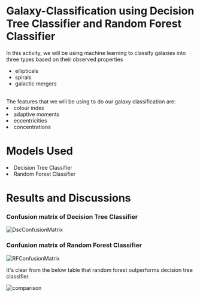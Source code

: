 # Galaxy-Classification using Decision Tree Classifier and Random Forest Classifier
In this activity, we will be using machine learning to classify galaxies into three types based on their observed properties
* ellipticals
* spirals 
* galactic mergers <br/> 
<br/>
The features that we will be using to do our galaxy classification are:
<list>
<li>colour index</li>
<li>adaptive moments</li>
<li>eccentricities </li>
<li>concentrations</li>
</list>

<h1>Models Used</h1>
<list><li>Decision Tree Classifier</li>
<li>Random Forest Classifier</li></list>
<h1>Results and Discussions</h1>
<h3>Confusion matrix of Decision Tree Classifier</h3>

![DscConfusionMatrix](https://user-images.githubusercontent.com/56253957/202911649-a1b2dff3-9f31-4137-917f-8fa73da7e8c7.png)

<h3>Confusion matrix of Random Forest Classifier</h3>

![RFConfusionMatrix](https://user-images.githubusercontent.com/56253957/202911818-c6f430a8-4b16-4ae8-87ae-793ccc58f795.png)

It's clear from the below table that random forest outperforms decision tree classifier.

![comparison](https://user-images.githubusercontent.com/56253957/202912023-d26005f7-58a2-4c92-b7c4-a176bf6562ca.png)

